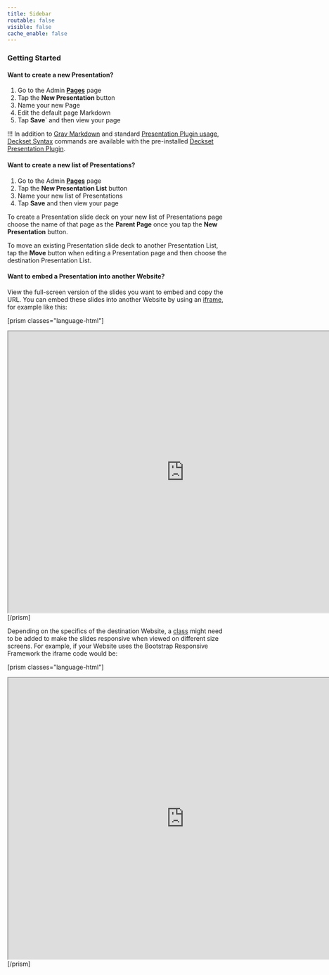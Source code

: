 ```yaml
---
title: Sidebar
routable: false
visible: false
cache_enable: false
---
```


### Getting Started

#### Want to create a new Presentation?

1. Go to the Admin [**Pages**](/admin/pages) page
2. Tap the **New Presentation** button
3. Name your new Page
4. Edit the default page Markdown
5. Tap **Save**` and then view your page

!!! In addition to [Grav Markdown](https://learn.getgrav.org/16/content/markdown) and standard [Presentation Plugin usage](https://github.com/OleVik/grav-plugin-presentation#usage), [Deckset Syntax](https://docs.deckset.com/English.lproj/) commands are available with the pre-installed [Deckset Presentation Plugin](https://github.com/OleVik/grav-plugin-presentation-deckset).

#### Want to create a new list of Presentations?

1. Go to the Admin [**Pages**](/admin/pages) page
2. Tap the **New Presentation List** button
3. Name your new list of Presentations
4. Tap **Save** and then view your page

To create a Presentation slide deck on your new list of Presentations page choose the name of that page as the **Parent Page** once you tap the **New Presentation** button.

To move an existing Presentation slide deck to another Presentation List, tap the **Move** button when editing a Presentation page and then choose the destination Presentation List.

#### Want to embed a Presentation into another Website?

View the full-screen version of the slides you want to embed and copy the URL. You can embed these slides into another Website by using an [iframe](https://www.w3schools.com/tags/tag_iframe.asp), for example like this:

[prism classes="language-html"]
<iframe src="https://demo.hibbittsdesign.org/grav-open-matter-course-hub/presentations/placeholder-slides" width="800" height="640" allowfullscreen="allowfullscreen"></iframe>
[/prism]

Depending on the specifics of the destination Website, a [class](https://www.w3schools.com/html/html_classes.asp) might need to be added to make the slides responsive when viewed on different size screens. For example, if your Website uses the Bootstrap Responsive Framework the iframe code would be:

[prism classes="language-html"]
<div class="embed-responsive embed-responsive-4by3"><iframe src="https://demo.hibbittsdesign.org/grav-open-matter-course-hub/presentations/placeholder-slides" width="800" height="640" allowfullscreen="allowfullscreen"></iframe></div>
[/prism]
